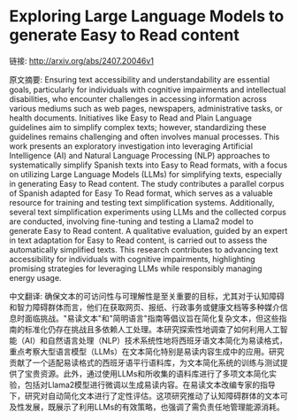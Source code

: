 # Exploring Large Language Models to generate Easy to Read content

链接: http://arxiv.org/abs/2407.20046v1

原文摘要:
Ensuring text accessibility and understandability are essential goals,
particularly for individuals with cognitive impairments and intellectual
disabilities, who encounter challenges in accessing information across various
mediums such as web pages, newspapers, administrative tasks, or health
documents. Initiatives like Easy to Read and Plain Language guidelines aim to
simplify complex texts; however, standardizing these guidelines remains
challenging and often involves manual processes. This work presents an
exploratory investigation into leveraging Artificial Intelligence (AI) and
Natural Language Processing (NLP) approaches to systematically simplify Spanish
texts into Easy to Read formats, with a focus on utilizing Large Language
Models (LLMs) for simplifying texts, especially in generating Easy to Read
content. The study contributes a parallel corpus of Spanish adapted for Easy To
Read format, which serves as a valuable resource for training and testing text
simplification systems. Additionally, several text simplification experiments
using LLMs and the collected corpus are conducted, involving fine-tuning and
testing a Llama2 model to generate Easy to Read content. A qualitative
evaluation, guided by an expert in text adaptation for Easy to Read content, is
carried out to assess the automatically simplified texts. This research
contributes to advancing text accessibility for individuals with cognitive
impairments, highlighting promising strategies for leveraging LLMs while
responsibly managing energy usage.

中文翻译:
确保文本的可访问性与可理解性是至关重要的目标，尤其对于认知障碍和智力障碍群体而言，他们在获取网页、报纸、行政事务或健康文档等多种媒介信息时面临挑战。"易读文本"和"简明语言"指南等倡议旨在简化复杂文本，但这些指南的标准化仍存在挑战且多依赖人工处理。本研究探索性地调查了如何利用人工智能（AI）和自然语言处理（NLP）技术系统性地将西班牙语文本简化为易读格式，重点考察大型语言模型（LLMs）在文本简化特别是易读内容生成中的应用。研究贡献了一个适配易读格式的西班牙语平行语料库，为文本简化系统的训练与测试提供了宝贵资源。此外，通过使用LLMs和所收集的语料库进行了多项文本简化实验，包括对Llama2模型进行微调以生成易读内容。在易读文本改编专家的指导下，研究对自动简化文本进行了定性评估。这项研究推动了认知障碍群体的文本可及性发展，既展示了利用LLMs的有效策略，也强调了需负责任地管理能源消耗。
